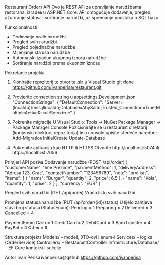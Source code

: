 Restaurant Orders API
Ovo je REST API za upravljanje narudžbama restorana, izrađen u ASP.NET Core.
API omogućuje dodavanje, pregled, ažuriranje statusa i sortiranje narudžbi, uz spremanje podataka u SQL bazu.

Funkcionalnosti
 - Dodavanje novih narudžbi
 - Pregled svih narudžbi
 - Pregled pojedinačne narudžbe
 - Mijenjanje statusa narudžbe
 - Automatski izračun ukupnog iznosa narudžbe
 - Sortiranje narudžbi prema ukupnom iznosu

Pokretanje projekta
1. Klonirajte repozitorij te otvorite .sln u Visual Studio
   git clone https://github.com/ivanperisa/restaurant.git

2. Provjerite connection string u appsettings.Development.json
   "ConnectionStrings": {
   	"DefaultConnection": "Server=(localdb)\\mssqllocaldb;Database=AbySalto;Trusted_Connection=True;MultipleActiveResultSets=true"
   }

3. Pokrenite migracije
   U Visual Studio: Tools -> NuGet Package Manager -> Package Manager Console
   Pozicionirajte se u restaurant direktorij (korijenski direktorij repozitorija) te u console upišite sljedeće naredbe:
   	Add-Migration InitialCreate
   	Update-Database

4. Pokrenite aplikaciju kao HTTP ili HTTPS
   Otvorite http://localhost:5074 ili https://localhost:7056

Primjeri API poziva
Dodavanje narudžbe (POST /api/order)
{
  "customerName": "Ime Prezime",
  "paymentMethod": 1,
  "deliveryAddress": "Adresa 123, Grad",
  "contactNumber": "123456789",
  "note": "prvi kat",
  "items": [
    { "name": "Burger", "quantity": 2, "price": 6.5 },
    { "name": "Kola", "quantity": 1, "price": 2 }
  ],
  "currency": "EUR"
}

Pregled svih narudžbi (GET /api/order)
Vraća listu svih narudžbi

Promjena statusa narudžbe (PUT /api/order/{id}/status)
U tijelo zahtjeva stavi broj statusa (StatusEnum):
Pending = 1
Preparing = 2
Delivered = 3
Cancelled = 4

PaymentEnum
Cash = 1
CreditCard = 2
DebitCard = 3
BankTransfer = 4
PayPal = 5
Other = 6

Struktura projekta
Models/ – modeli, DTO-ovi i enum-i
Services/ – logika (OrderService)
Controllers/ – RestaurantController
Infrastructure/Database/ – EF Core kontekst i sučelje

Autor
Ivan Periša
ivanperisa@github
https://github.com/ivanperisa
